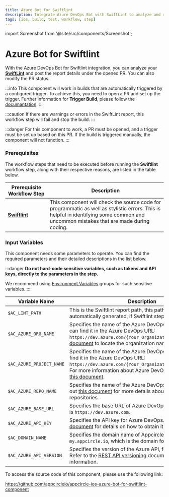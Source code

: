 ```yaml
---
title: Azure Bot for Swiftlint
description: Integrate Azure DevOps Bot with SwiftLint to analyze and report details under PRs. Automate builds with configured triggers.
tags: [ios, build, test, workflow, step]
---
```


import Screenshot from '@site/src/components/Screenshot';

# Azure Bot for Swiftlint

With the Azure DevOps Bot for Swiftlint integration, you can analyze your [**SwiftLint**](https://github.com/realm/SwiftLint/) and post the report details under the opened PR. You can also modify the PR status.

:::info
This component will work in builds that are automatically triggered by a configured trigger. To achieve this, you need to open a PR and set up the trigger. Further information for **Trigger Build**, please follow the [documantation](/build/build-process-management/build-manually-or-with-triggers/).
:::

:::caution
If there are warnings or errors in the SwiftLint report, this workflow step will fail and stop the build.
:::

:::danger
For this component to work, a PR must be opened, and a trigger must be set up based on this PR. If the build is triggered manually, the component will not function.
:::

### Prerequisites

The workflow steps that need to be executed before running the **Swiftlint** workflow step, along with their respective reasons, are listed in the table below.

| Prerequisite Workflow Step                                        | Description                                                                                                                                                                           |
| ----------------------------------------------------------------- | ------------------------------------------------------------------------------------------------------------------------------------------------------------------------------------- |
| [**Swiftlint**](/workflows/ios-specific-workflow-steps/swiftlint) | This component will check the source code for programmatic as well as stylistic errors. This is helpful in identifying some common and uncommon mistakes that are made during coding. |

<Screenshot url='https://cdn.appcircle.io/docs/assets/BE3049-azureBotOrder.png' />

### Input Variables

This component needs some parameters to operate. You can find the required parameters and their detailed descriptions in the list below.

<Screenshot url='https://cdn.appcircle.io/docs/assets/BE3049-azureBotInput.png' />

:::danger
**Do not hard-code sensitive variables, such as tokens and API keys, directly to the parameters in the step.**

We recommend using [Environment Variables](/environment-variables/) groups for such sensitive variables.
:::

| Variable Name            | Description                                                                                                                                                                                                                                                                                                                                                                           | Status   |
| ------------------------ | ------------------------------------------------------------------------------------------------------------------------------------------------------------------------------------------------------------------------------------------------------------------------------------------------------------------------------------------------------------------------------------- | -------- |
| `$AC_LINT_PATH`          | This is the Swiftlint report path, this path will being automatically generated, if Swiftlint step runs.                                                                                                                                                                                                                                                                              | Required |
| `$AC_AZURE_ORG_NAME`     | Specifies the name of the Azure DevOps organization. You can find it in the Azure DevOps URL: `https://dev.azure.com/{Your_Organization}`. Check out [this document](https://learn.microsoft.com/en-us/answers/questions/1080972/find-organization-name) to locate the organization name.                                                                                             | Required |
| `$AC_AZURE_PROJECT_NAME` | Specifies the name of the Azure DevOps project. You can find it in the Azure DevOps URL: `https://dev.azure.com/{Your_Organization}/{Your_Project}`. For more information about Azure DevOps projects, refer to [this document](https://learn.microsoft.com/en-us/azure/devops/user-guide/project-admin-tutorial?toc=%2Fazure%2Fdevops%2Forganizations%2Ftoc.json&view=azure-devops). | Required |
| `$AC_AZURE_REPO_NAME`    | Specifies the name of the Azure DevOps repository. Check out [this document](https://learn.microsoft.com/en-us/azure/devops/repos/git/repository-settings) for more details about Azure DevOps repositories.                                                                                                                                                                          | Required |
| `$AC_AZURE_BASE_URL`     | Specifies the base URL of Azure DevOps. The default value is `https://dev.azure.com`.                                                                                                                                                                                                                                                                                                 | Required |
| `$AC_AZURE_API_KEY`      | Specifies the API key for Azure DevOps. Refer to [this document](https://learn.microsoft.com/en-us/azure/devops/organizations/accounts/use-personal-access-tokens-to-authenticate) for details on how to obtain it.                                                                                                                                                                   | Required |
| `$AC_DOMAIN_NAME`        | Specifies the domain name of Appcircle. The default value is `my.appcircle.io`, which is the domain for Appcircle Cloud.                                                                                                                                                                                                                                                              | Required |
| `$AC_AZURE_API_VERSION`  | Specifies the version of the Azure API, for example: `7.1`. Refer to the [REST API versioning](https://learn.microsoft.com/en-us/azure/devops/integrate/concepts/rest-api-versioning) document for more information.                                                                                                                                                                  | Required |

To access the source code of this component, please use the following link:

https://github.com/appcircleio/appcircle-ios-azure-bot-for-swiftlint-component
